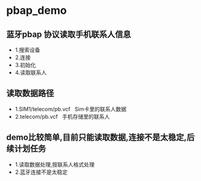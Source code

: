 # pbap_demo

## 蓝牙pbap 协议读取手机联系人信息
- 1.搜索设备
- 2.连接
- 3.初始化
- 4.读取联系人

## 读取数据路径
- 1.SIM1/telecom/pb.vcf   Sim卡里的联系人数据
- 2.telecom/pb.vcf   手机存储里的联系人  

## demo比较简单,目前只能读取数据,连接不是太稳定,后续计划任务
- 1.读取数据处理,按联系人格式处理
- 2.蓝牙连接不是太稳定
